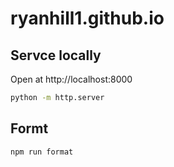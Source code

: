 # ryanhill1.github.io

## Servce locally

Open at http://localhost:8000

```bash
python -m http.server
```

## Formt

```bash
npm run format
```